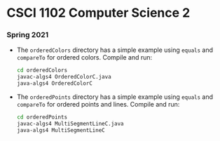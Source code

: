 # CSCI 1102 Computer Science 2

### Spring 2021

+ The `orderedColors` directory has a simple example using `equals` and `compareTo` for ordered colors. Compile and run:

  ```bash
  cd orderedColors
  javac-algs4 OrderedColorC.java
  java-algs4 OrderedColorC
  ```

+ The `orderedPoints` directory has a simple example using `equals` and `compareTo` for ordered points and lines. Compile and run:

  ```bash
  cd orderedPoints
  javac-algs4 MultiSegmentLineC.java
  java-algs4 MultiSegmentLineC
  ```

  

